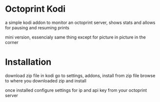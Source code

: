 # Octoprint Kodi
a simple kodi addon to monitor an octoprint server, shows stats and allows for pausing and resuming prints

mini version, essencialy same thing except for picture in picture in the corner

# Installation
download zip file
in kodi go to settings, addons, install from zip file
browse to where you downloaded zip
and install

once installed configure settings for ip and api key from your octoprint server